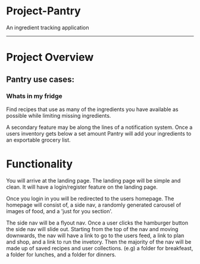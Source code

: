 # Project-Pantry
An ingredient tracking application

___
# Project Overview
## Pantry use cases:
### Whats in my fridge
Find recipes that use as many of the
ingredients you have available as
possible while limiting missing
ingredients.

A secondary feature may be along the lines of a notification system. Once a users inventory gets below a set amount Pantry will add your ingredients to an exportable grocery list.


# Functionality

You will arrive at the landing page. The landing page will be simple and clean. It will have a login/register feature on the landing page.

Once you login in you will be redirected to the users homepage. The homepage will consist of, a side nav, a randomly generated carousel of images of food, and a 'just for you section'.

The side nav will be a flyout nav. Once a user clicks the hamburger button the side nav will slide out. Starting from the top of the nav and moving downwards, the nav will have a link to go to the users feed, a link to plan and shop, and a link to run the invetory. Then the majority of the nav will be made up of saved recipes and user collections. (e.g) a folder for breakfeast, a folder for lunches, and a folder for dinners.
